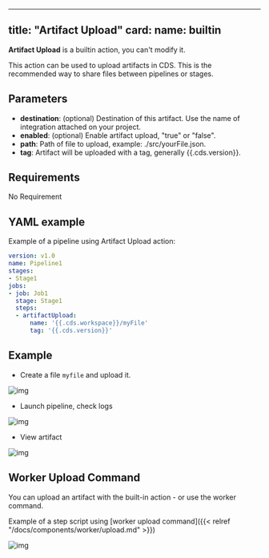 
---
title: "Artifact Upload"
card:
  name: builtin
---

**Artifact Upload** is a builtin action, you can't modify it.

This action can be used to upload artifacts in CDS. This is the recommended way to share files between pipelines or stages.

## Parameters

* **destination**: (optional) Destination of this artifact. Use the name of integration attached on your project.
* **enabled**: (optional) Enable artifact upload, "true" or "false".
* **path**: Path of file to upload, example: ./src/yourFile.json.
* **tag**: Artifact will be uploaded with a tag, generally {{.cds.version}}.


## Requirements

No Requirement

## YAML example

Example of a pipeline using Artifact Upload action:
```yml
version: v1.0
name: Pipeline1
stages:
- Stage1
jobs:
- job: Job1
  stage: Stage1
  steps:
  - artifactUpload:
      name: '{{.cds.workspace}}/myFile'
      tag: '{{.cds.version}}'

```


## Example

* Create a file `myfile` and upload it.

![img](../images/artifact-upload-job.png)

* Launch pipeline, check logs

![img](../images/artifact-upload-logs.png?width=500px)

* View artifact

![img](../images/artifact-upload-view-artifact.png)

## Worker Upload Command

You can upload an artifact with the built-in action - or use the worker command.

Example of a step script using [worker upload command]({{< relref "/docs/components/worker/upload.md" >}})

![img](../images/artifact-worker-upload.png)
